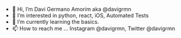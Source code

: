 - 👋 Hi, I’m Davi Germano Amorim aka @davigrmn 
- 👀 I’m interested in python, react, iOS, Automated Tests
- 🌱 I’m currently learning the basics.
- 📫 How to reach me ... Instagram @davigrmn, Twitter @davigrmn

<!---
davigrmn/davigrmn is a ✨ special ✨ repository because its `README.md` (this file) appears on your GitHub profile.
You can click the Preview link to take a look at your changes.
--->
